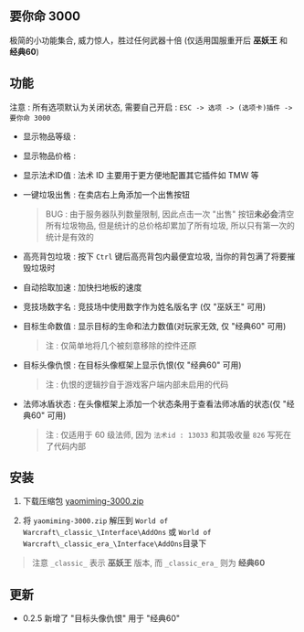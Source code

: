 要你命 3000
------

极简的小功能集合, 威力惊人，胜过任何武器十倍 (仅适用国服重开后 **巫妖王** 和 **经典60**)

## 功能

注意 : 所有选项默认为关闭状态, 需要自己开启 : `ESC -> 选项 -> (选项卡)插件 -> 要你命 3000`

- 显示物品等级 :

- 显示物品价格 :

- 显示法术ID值 : 法术 ID 主要用于更方便地配置其它插件如 TMW 等

- 一键垃圾出售 : 在卖店右上角添加一个出售按钮

  > BUG : 由于服务器队列数量限制, 因此点击一次 "出售" 按钮**未必会**清空所有垃圾物品,
  > 但是统计的总价格却累加了所有垃圾, 所以只有第一次的统计是有效的

- 高亮背包垃圾 : 按下 `Ctrl` 键后高亮背包内最便宜垃圾, 当你的背包满了将要摧毁垃圾时

- 自动拾取加速 : 加快扫地板的速度

- 竞技场数字名 : 竞技场中使用数字作为姓名版名字 (仅 "巫妖王" 可用)

- 目标生命数值 : 显示目标的生命和法力数值(对玩家无效, 仅 "经典60" 可用)

  > 注 : 仅简单地将几个被刻意移除的控件还原

- 目标头像仇恨 : 在目标头像框架上显示仇恨(仅 "经典60" 可用)

  > 注 : 仇恨的逻辑抄自于游戏客户端内部未启用的代码

- 法师冰盾状态 : 在头像框架上添加一个状态条用于查看法师冰盾的状态(仅 "经典60" 可用)

  > 注 : 仅适用于 60 级法师, 因为 `法术id : 13033` 和其吸收量 `826` 写死在了代码内部

## 安装

1. 下载压缩包 [yaomiming-3000.zip](https://github.com/likesc/yaoniming/archive/refs/heads/3000.zip)

2. 将 `yaomiming-3000.zip` 解压到 `World of Warcraft\_classic_\Interface\AddOns` 或 `World of Warcraft\_classic_era_\Interface\AddOns`目录下

  > 注意 `_classic_` 表示 **巫妖王** 版本, 而 `_classic_era_` 则为 **经典60**

## 更新

- 0.2.5 新增了 "目标头像仇恨" 用于 "经典60"
